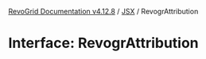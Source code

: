 [RevoGrid Documentation v4.12.8](README.md) / [JSX](Namespace.JSX.md) / RevogrAttribution

# Interface: RevogrAttribution
